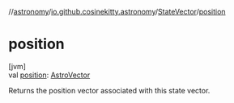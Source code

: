 //[astronomy](../../../index.md)/[io.github.cosinekitty.astronomy](../index.md)/[StateVector](index.md)/[position](position.md)

# position

[jvm]\
val [position](position.md): [AstroVector](../-astro-vector/index.md)

Returns the position vector associated with this state vector.
